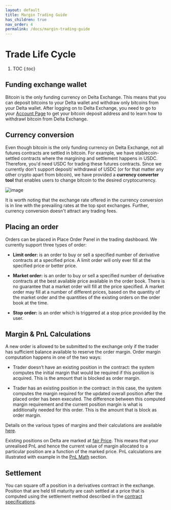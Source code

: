 ```yaml
---
layout: default
title: Margin Trading Guide
has_children: true
nav_order: 4
permalink: /docs/margin-trading-guide
---
```


# Trade Life Cycle

1. TOC
{:toc}

## Funding exchange wallet

Bitcoin is the only funding currency on Delta Exchange. This means that you can deposit bitcoins to your Delta wallet and withdraw only bitcoins from your Delta wallet. After logging on to Delta Exchange, you need to go to your [Account Page](https://www.delta.exchange/app/account) to get your bitcoin deposit address and to learn how to withdrawl bitcoin from Delta Exchange.

## Currency conversion
Even though bitcoin is the only funding currency on Delta Exchange, not all futures contracts are settled in bitcoin. For example, we have stablecoin-settled contracts where the margining and settlement happens in USDC. Therefore, you'd need USDC for trading these futures contracts. Since we currently don't support deposit/ withdrawal of USDC (or for that matter any other crypto apart from bitcoin), we have provided a **currency converter tool** that enables users to change bitcoin to the desired cryptocurrency.

![image]({{site.baseurl}}/assets/images/CurrencyConverter.png "Delta Exchange Currency Converter")

It is worth noting that the exchange rate offered in the currency conversion is in line with the prevailing rates at the top spot exchanges. Further, currency conversion doesn't attract any trading fees.

## Placing an order

Orders can be placed in Place Order Panel in the trading dashboard. We currently support three types of order:

  -   **Limit order:** is an order to buy or sell a specified number of derivative contracts at a specified price. A limit order will only ever fill at the specified price or better price.
    
-   **Market order:** is an order to buy or sell a specified number of derivative contracts at the best available price available in the order book. There is no guarantee that a market order will fill at the price specified. A market order may fill at a number of different prices, based on the quantity of the market order and the quantities of the existing orders on the order book at the time.
- **Stop order:** is an order which is triggered at a stop price provided by the user.
    
## Margin & PnL Calculations

A new order is allowed to be submitted to the exchange only if the trader has sufficient balance available to reserve the order margin. Order margin computation happens in one of the two ways:

-   Trader doesn’t have an existing position in the contract: the system computes the initial margin that would be required if this position is acquired. This is the amount that is blocked as order margin.
    
-   Trader has an existing position in the contract: in this case, the system computes the margin required for the updated overall position after the placed order has been executed. The difference between this computed margin requirement and the current position margin is what is additionally needed for this order. This is the amount that is block as order margin.
    
Details on the various types of margins and their calculations are available [here]({{site.baseurl}}/docs/trading-guide/margin-explainer/#margining-explainer).

Existing positions on Delta are marked at [fair Price]({{site.baseurl}}/docs/trading-guide/fair-price/#fair-price-marking). This means that your unrealised PnL and hence the current value of margin allocated to a particular position are a function of the marked price. PnL calculations are illustrated with example in the [PnL Math]({{site.baseurl}}/docs/trading-guide/PnL-Math/#profit-loss-math) section.

## Settlement

You can square off a position in a derivatives contract in the exchange. Position that are held till maturity are cash settled at a price that is computed using the settlement method described in the [contract specifications](https://wwww.exchange/contracts).